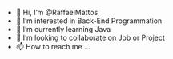 - 👋 Hi, I’m @RaffaelMattos
- 👀 I’m interested in Back-End Programmation
- 🌱 I’m currently learning Java
- 💞️ I’m looking to collaborate on Job or Project
- 📫 How to reach me ...

<!---
RaffaelMattos/RaffaelMattos is a ✨ special ✨ repository because its `README.md` (this file) appears on your GitHub profile.
You can click the Preview link to take a look at your changes.
--->
